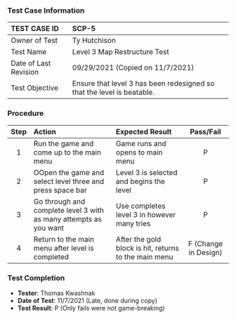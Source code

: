 ### Test Case Information
| TEST CASE ID | SCP-5 |
| :--- | :--- |
| Owner of Test | Ty Hutchison |
| Test Name | Level 3 Map Restructure Test |
| Date of Last Revision | 09/29/2021 (Copied on 11/7/2021) |
| Test Objective | Ensure that level 3 has been redesigned so that the level is beatable.  |

### Procedure

|Step | Action | Expected Result | Pass/Fail     |
|:---:| :---        |    :----  | :---: |
|1|Run the game and come up to the main menu|Game runs and opens to main menu|P|
|2|OOpen the game and select level three and press space bar|Level 3 is selected and begins the level|P|
|3|Go through and complete level 3 with as many attempts as you want|Use completes level 3 in however many tries|P|
|4|Return to the main menu after level is completed|After the gold block is hit, returns to the main menu|F (Change in Design)|

### Test Completion
- **Tester**: Thomas Kwashnak
- **Date of Test**: 11/7/2021 (Late, done during copy)
- **Test Result**: P (Only fails were not game-breaking)